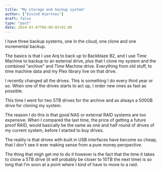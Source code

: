 ```yaml
---
title: "My storage and backup system"
author: ["Eivind Hjertnes"]
draft: false
type: "post"
date: 2019-03-07T06:00:03+01:00
---
```


I have three backup systems, one in the cloud, one clone and one
incremental backup.

The basics is that I use Arq to back up to Backblaze B2, and I use Time
Machine to backup to an external drive, plus that I clone my system and
the combined "archive" and Time Machine drive. Everything from old
stuff, to time machine data and my Plex library live on that drive.

I recently changed all the drives. This is something I do every third
year or so. When one of the drives starts to act up, I order new ones as
fast as possible.

This time I went for two 5TB drives for the archive and as always a
500GB drive for cloning my system.

The reason I do this is that good NAS or external RAID systems are too
expensive. When I compared the last time, the price of getting a future
proof RAID, would basically be the same as one and half round of drives
of my current system, before I started to buy drives.

The reality is that drives with built in USB interfaces have become so
cheap, that I don't see it ever making sense from a pure money
perspective.

The thing that migh get me to do it however is the fact that the time it
takes to clone a 5TB drive (it will probably be closer to 10TB the next
time) is so long that I'm soon at a point where I kind of have to move
to a raid.
